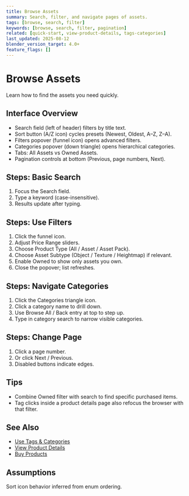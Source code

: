 ```yaml
---
title: Browse Assets
summary: Search, filter, and navigate pages of assets.
tags: [browse, search, filter]
keywords: [browse, search, filter, pagination]
related: [quick-start, view-product-details, tags-categories]
last_updated: 2025-08-12
blender_version_target: 4.0+
feature_flags: []
---
```


# Browse Assets

Learn how to find the assets you need quickly.

## Interface Overview
- Search field (left of header) filters by title text.
- Sort button (A/Z icon) cycles presets (Newest, Oldest, A–Z, Z–A).
- Filters popover (funnel icon) opens advanced filters.
- Categories popover (down triangle) opens hierarchical categories.
- Tabs: All Assets vs Owned Assets.
- Pagination controls at bottom (Previous, page numbers, Next).

## Steps: Basic Search
1. Focus the Search field.
2. Type a keyword (case-insensitive).
3. Results update after typing.

## Steps: Use Filters
1. Click the funnel icon.
2. Adjust Price Range sliders.
3. Choose Product Type (All / Asset / Asset Pack).
4. Choose Asset Subtype (Object / Texture / Heightmap) if relevant.
5. Enable Owned to show only assets you own.
6. Close the popover; list refreshes.

## Steps: Navigate Categories
1. Click the Categories triangle icon.
2. Click a category name to drill down.
3. Use Browse All / Back entry at top to step up.
4. Type in category search to narrow visible categories.

## Steps: Change Page
1. Click a page number.
2. Or click Next / Previous.
3. Disabled buttons indicate edges.

## Tips
- Combine Owned filter with search to find specific purchased items.
- Tag clicks inside a product details page also refocus the browser with that filter.

## See Also
- [Use Tags & Categories](tags-categories.md)
- [View Product Details](view-product-details.md)
- [Buy Products](buy-products.md)

## Assumptions
Sort icon behavior inferred from enum ordering.
